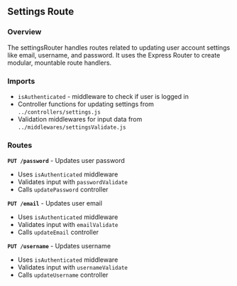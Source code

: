 ## Settings Route

### Overview

The settingsRouter handles routes related to updating user account settings like email, username, and password.
It uses the Express Router to create modular, mountable route handlers.

### Imports

- `isAuthenticated` - middleware to check if user is logged in
- Controller functions for updating settings from `../controllers/settings.js`
- Validation middlewares for input data from `../middlewares/settingsValidate.js`

### Routes

**`PUT /password`** - Updates user password

- Uses `isAuthenticated` middleware
- Validates input with `passwordValidate`
- Calls `updatePassword` controller

**`PUT /email`** - Updates user email

- Uses `isAuthenticated` middleware
- Validates input with `emailValidate`
- Calls `updateEmail` controller

**`PUT /username`** - Updates username

- Uses `isAuthenticated` middleware
- Validates input with `usernameValidate`
- Calls `updateUsername` controller
